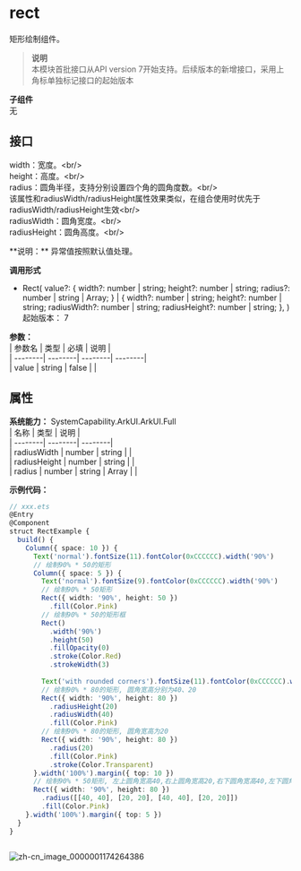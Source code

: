 # rect    
矩形绘制组件。  
> **说明**   
>本模块首批接口从API version 7开始支持。后续版本的新增接口，采用上角标单独标记接口的起始版本  
  
 **子组件**   
无  
    
## 接口  
  
  
<p>width：宽度。&lt;br/&gt;<br/>height：高度。&lt;br/&gt;<br/>radius：圆角半径，支持分别设置四个角的圆角度数。&lt;br/&gt;<br/>该属性和radiusWidth/radiusHeight属性效果类似，在组合使用时优先于radiusWidth/radiusHeight生效&lt;br/&gt;<br/>radiusWidth：圆角宽度。&lt;br/&gt;<br/>radiusHeight：圆角高度。&lt;br/&gt;<br/></p><p>**说明：**&nbsp;异常值按照默认值处理。</p>  
    
 **调用形式**     
    
- Rect(     value?:       {         width?: number | string;         height?: number | string;         radius?: number | string | Array<any>;       }       | {         width?: number | string;         height?: number | string;         radiusWidth?: number | string;         radiusHeight?: number | string;       },   )    
起始版本： 7    
    
 **参数：**     
| 参数名 | 类型 | 必填 | 说明 |  
| --------| --------| --------| --------|  
| value | string | false |  |  
    
## 属性  
    
 **系统能力：** SystemCapability.ArkUI.ArkUI.Full    
| 名称 | 类型 | 说明 |  
| --------| --------| --------|  
| radiusWidth |  number \| string |  |  
| radiusHeight |  number \| string |  |  
| radius |  number \| string \| Array<any> |  |  
    
 **示例代码：**   
```ts    
// xxx.ets  
@Entry  
@Component  
struct RectExample {  
  build() {  
    Column({ space: 10 }) {  
      Text('normal').fontSize(11).fontColor(0xCCCCCC).width('90%')  
      // 绘制90% * 50的矩形  
      Column({ space: 5 }) {  
        Text('normal').fontSize(9).fontColor(0xCCCCCC).width('90%')  
        // 绘制90% * 50矩形  
        Rect({ width: '90%', height: 50 })  
          .fill(Color.Pink)  
        // 绘制90% * 50的矩形框  
        Rect()  
          .width('90%')  
          .height(50)  
          .fillOpacity(0)  
          .stroke(Color.Red)  
          .strokeWidth(3)  
  
        Text('with rounded corners').fontSize(11).fontColor(0xCCCCCC).width('90%')  
        // 绘制90% * 80的矩形, 圆角宽高分别为40、20  
        Rect({ width: '90%', height: 80 })  
          .radiusHeight(20)  
          .radiusWidth(40)  
          .fill(Color.Pink)  
        // 绘制90% * 80的矩形, 圆角宽高为20  
        Rect({ width: '90%', height: 80 })  
          .radius(20)  
          .fill(Color.Pink)  
          .stroke(Color.Transparent)  
      }.width('100%').margin({ top: 10 })  
      // 绘制90% * 50矩形, 左上圆角宽高40,右上圆角宽高20,右下圆角宽高40,左下圆角宽高20  
      Rect({ width: '90%', height: 80 })  
        .radius([[40, 40], [20, 20], [40, 40], [20, 20]])  
        .fill(Color.Pink)  
    }.width('100%').margin({ top: 5 })  
  }  
}  
    
```    
  
![zh-cn_image_0000001174264386](figures/zh-cn_image_0000001174264386.png)  
